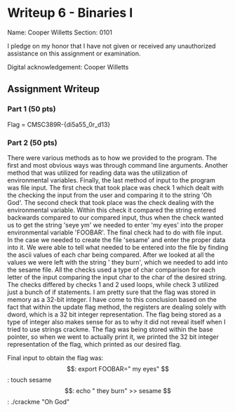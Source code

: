 # Writeup 6 - Binaries I

Name: Cooper Willetts
Section: 0101

I pledge on my honor that I have not given or received any unauthorized assistance on this assignment or examination.

Digital acknowledgement: Cooper Willetts

## Assignment Writeup

### Part 1 (50 pts)

Flag  = CMSC389R-{di5a55_0r_d13}

### Part 2 (50 pts)

There were various methods as to how we provided to the program. The first and most obvious ways was through command line arguments. Another method that was utilized for reading data was the utilization of environmental variables. Finally, the last method of input to the program was file input. 
The first check that took place was check 1 which dealt with the checking the input from the user and comparing it to the string 'Oh God'. The second check that took place was the check dealing with the environmental variable. Within this check it compared the string entered backwards compared to our compared input, thus when the check wanted us to get the string 'seye ym' we needed to enter 'my eyes' into the proper environmental variable 'FOOBAR'. The final check had to do with file input. In the case we needed to create the file 'sesame' and enter the proper data into it. We were able to tell what needed to be entered into the file by finding the ascii values of each char being compared. After we looked at all the values we were left with the string ' they burn', which we needed to add into the sesame file. All the checks used a type of char comparison for each letter of the input comparing the input char to the char of the desired string. The checks differed by checks 1 and 2 used loops, while check 3 utilized just a bunch of if statements. 
I am pretty sure that the flag was stored in memory as a 32-bit integer. I have come to this conclusion based on the fact that within the update flag method, the registers are dealing solely with dword, which is a 32 bit integer representation. The flag being stored as a type of integer also makes sense for as to why it did not reveal itself when I tried to use strings crackme. The flag was being stored within the base pointer, so when we went to actually print it, we printed the 32 bit integer representation of the flag, which printed as our desired flag. 

Final input to obtain the flag was:
$$: export FOOBAR=" my eyes" 
$$: touch sesame
$$: echo " they burn" >> sesame
$$: ./crackme "Oh God" 